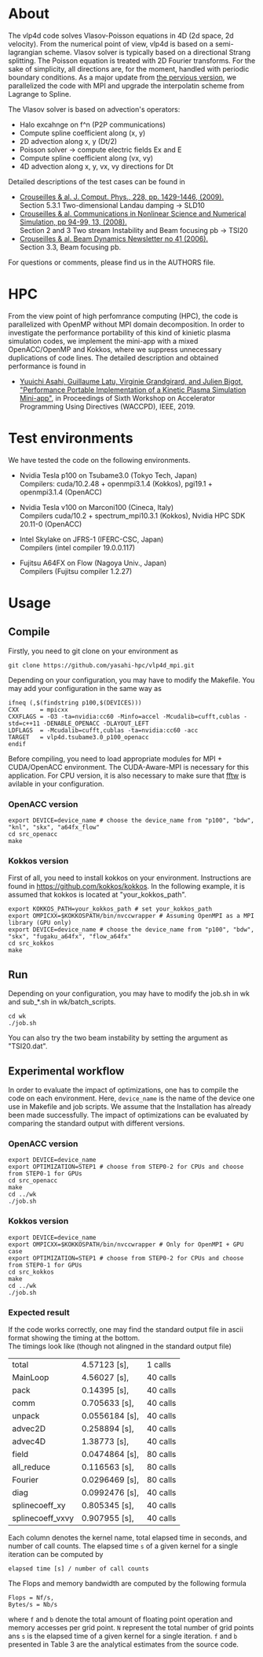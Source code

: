 # About

The vlp4d code solves Vlasov-Poisson equations in 4D (2d space, 2d velocity). From the numerical point of view, vlp4d is based on a semi-lagrangian scheme. Vlasov solver is typically based on a directional Strang splitting. The Poisson equation is treated with 2D Fourier transforms. For the sake of simplicity, all directions are, for the moment, handled with periodic boundary conditions. As a major update from [the pervious version](https://github.com/yasahi-hpc/vlp4d), we parallelized the code with MPI and upgrade the interpolatin scheme from Lagrange to Spline. 

The Vlasov solver is based on advection's operators: 
- Halo excahnge on f^n (P2P communications)  
- Compute spline coefficient along (x, y)
- 2D advection along x, y (Dt/2)
- Poisson solver -> compute electric fields Ex and E
- Compute spline coefficient along (vx, vy)
- 4D advection along x, y, vx, vy directions for Dt

Detailed descriptions of the test cases can be found in 
- [Crouseilles & al. J. Comput. Phys., 228, pp. 1429-1446, (2009).](http://people.rennes.inria.fr/Nicolas.Crouseilles/loss4D.pdf)  
  Section 5.3.1 Two-dimensional Landau damping -> SLD10
- [Crouseilles & al. Communications in Nonlinear Science and Numerical Simulation, pp 94-99, 13, (2008).](http://people.rennes.inria.fr/Nicolas.Crouseilles/cgls2.pdf)  
  Section 2 and 3 Two stream Instability and Beam focusing pb -> TSI20
- [Crouseilles & al. Beam Dynamics Newsletter no 41 (2006).](http://icfa-bd.kek.jp/Newsletter41.pdf )  
  Section 3.3, Beam focusing pb.
  
For questions or comments, please find us in the AUTHORS file.

# HPC
From the view point of high perfomrance computing (HPC), the code is parallelized with OpenMP without MPI domain decomposition.
In order to investigate the performance portability of this kind of kinietic plasma simulation codes, we implement the mini-app with
a mixed OpenACC/OpenMP and Kokkos, where we suppress unnecessary duplications of code lines. The detailed description and obtained performance is found in
- [Yuuichi Asahi, Guillaume Latu, Virginie Grandgirard, and Julien Bigot, "Performance Portable Implementation of a Kinetic Plasma Simulation Mini-app"](https://sc19.supercomputing.org/proceedings/workshops/workshop_files/ws_waccpd104s2-file1.pdf), in Proceedings of Sixth Workshop on Accelerator Programming Using Directives (WACCPD), IEEE, 2019.

# Test environments
We have tested the code on the following environments. 
- Nvidia Tesla p100 on Tsubame3.0 (Tokyo Tech, Japan)  
Compilers: cuda/10.2.48 + openmpi3.1.4 (Kokkos), pgi19.1 + openmpi3.1.4 (OpenACC)

- Nvidia Tesla v100 on Marconi100 (Cineca, Italy)  
Compilers cuda/10.2 + spectrum_mpi10.3.1 (Kokkos), Nvidia HPC SDK 20.11-0 (OpenACC)

- Intel Skylake on JFRS-1 (IFERC-CSC, Japan)  
Compilers (intel compiler 19.0.0.117)

- Fujitsu A64FX on Flow (Nagoya Univ., Japan)  
Compilers (Fujitsu compiler 1.2.27)

# Usage
## Compile
Firstly, you need to git clone on your environment as
```
git clone https://github.com/yasahi-hpc/vlp4d_mpi.git
```
Depending on your configuration, you may have to modify the Makefile.
You may add your configuration in the same way as 
```
ifneq (,$(findstring p100,$(DEVICES)))
CXX      = mpicxx
CXXFLAGS = -O3 -ta=nvidia:cc60 -Minfo=accel -Mcudalib=cufft,cublas -std=c++11 -DENABLE_OPENACC -DLAYOUT_LEFT
LDFLAGS  = -Mcudalib=cufft,cublas -ta=nvidia:cc60 -acc
TARGET   = vlp4d.tsubame3.0_p100_openacc
endif
```
Before compiling, you need to load appropriate modules for MPI + CUDA/OpenACC environment. 
The CUDA-Aware-MPI is necessary for this application.
For CPU version, it is also necessary to make sure that [fftw](http://www.fftw.org) is avilable in your configuration. 

### OpenACC version
```
export DEVICE=device_name # choose the device_name from "p100", "bdw", "knl", "skx", "a64fx_flow"
cd src_openacc
make
```

### Kokkos version
First of all, you need to install kokkos on your environment. Instructions are found in https://github.com/kokkos/kokkos. In the following example, it is assumed that kokkos is located at "your_kokkos_path".

```
export KOKKOS_PATH=your_kokkos_path # set your_kokkos_path
export OMPICXX=$KOKKOSPATH/bin/nvccwrapper # Assuming OpenMPI as a MPI library (GPU only)
export DEVICE=device_name # choose the device_name from "p100", "bdw", "skx", "fugaku_a64fx", "flow_a64fx"
cd src_kokkos
make
```

## Run
Depending on your configuration, you may have to modify the job.sh in wk and sub_*.sh in wk/batch_scripts.

```
cd wk
./job.sh
```

You can also try the two beam instability by setting the argument as "TSI20.dat".

## Experimental workflow
In order to evaluate the impact of optimizations, one has to compile the code on each environment. 
Here, ```device_name``` is the name of the device one use in Makefile and job scripts. We assume that the Installation has already been made successfully. The impact of optimizations can be evaluated by comparing the standard output with different versions.

### OpenACC version
```
export DEVICE=device_name
export OPTIMIZATION=STEP1 # choose from STEP0-2 for CPUs and choose from STEP0-1 for GPUs
cd src_openacc
make
cd ../wk
./job.sh
```

### Kokkos version
```
export DEVICE=device_name
export OMPICXX=$KOKKOSPATH/bin/nvccwrapper # Only for OpenMPI + GPU case
export OPTIMIZATION=STEP1 # choose from STEP0-2 for CPUs and choose from STEP0-1 for GPUs
cd src_kokkos
make
cd ../wk
./job.sh
```

### Expected result
If the code works correctly, one may find the standard output file in ascii format showing the timing at the bottom.  
The timings look like (though not alingned in the standard output file)

|  |  |  | 
| ---- | ---- | ---- | 
| total | 4.57123 [s], | 1 calls |  
| MainLoop | 4.56027 [s], | 40 calls |
| pack | 0.14395 [s], | 40 calls |
| comm | 0.705633 [s], | 40 calls |
| unpack | 0.0556184 [s], | 40 calls | 
| advec2D | 0.258894 [s], | 40 calls |
| advec4D |1.38773 [s], | 40 calls |
| field |0.0474864 [s], | 80 calls |
| all\_reduce |0.116563 [s], | 80 calls |
| Fourier |0.0296469 [s], | 80 calls |
| diag |0.0992476 [s], | 40 calls |
| splinecoeff\_xy | 0.805345 [s], | 40 calls |
| splinecoeff\_vxvy | 0.907955 [s], | 40 calls |

Each column denotes the kernel name, total elapsed time in seconds, and number of call counts.
The elapsed time ```s``` of a given kernel for a single iteration can be computed by
```
elapsed time [s] / number of call counts
```

The Flops and memory bandwidth are computed by the following formula
```
Flops = Nf/s,
Bytes/s = Nb/s
```
where ```f``` and ```b``` denote the total amount of floating point operation and memory accesses per grid point. ```N``` represent the total number of grid points ans ```s``` is the elapsed time of a given kernel for a single iteration. ```f``` and ```b``` presented in Table 3 are the analytical estimates from the source code.
